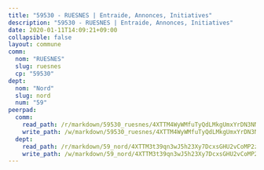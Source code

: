 ```yaml
---
title: "59530 - RUESNES | Entraide, Annonces, Initiatives"
description: "59530 - RUESNES | Entraide, Annonces, Initiatives"
date: 2020-01-11T14:09:21+09:00
collapsible: false
layout: commune
comm:
  nom: "RUESNES"
  slug: ruesnes
  cp: "59530"
dept:
  nom: "Nord"
  slug: nord
  num: "59"
peerpad:
  comm:
    read_path: /r/markdown/59530_ruesnes/4XTTM4WyWMfuTyQdLMkgUmxYrDN3NNw8cgDksLnn7x1AmrRgU
    write_path: /w/markdown/59530_ruesnes/4XTTM4WyWMfuTyQdLMkgUmxYrDN3NNw8cgDksLnn7x1AmrRgU-K3TgUc1P49hzn7zqBEpdT1DsYuLseNfLTox4G5JhNSJ1ZCGGnsxaZEQdjbFLcEdXwzPWnTom5mxpCuQUQhWvD8k3XaF29KoWob6qtVGiDM2dZdLovqWy1KUSb4ynPRbfArJ8G4Z6
  dept:
    read_path: /r/markdown/59_nord/4XTTM3t39qn3wJ5h23Xy7DcxsGHU2vCoMP2z3iS4TUn3TrtdJ
    write_path: /w/markdown/59_nord/4XTTM3t39qn3wJ5h23Xy7DcxsGHU2vCoMP2z3iS4TUn3TrtdJ-K3TgTuZGkuZqXfr6fpmH7pGsMT6ndvZQMyRDze5QBt7XScLWHoBi246kLoDKpTH2Yo4f3AFSSJqGc2ozvNww7qPLqsDjpvahxCbQ6F5znbfjp6kVgaDcTYc9LyhwSfYuCevnvZUQ
---
```



